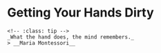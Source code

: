 # Getting Your Hands Dirty

```{admonition} Coding is A Manual Labor
<!-- :class: tip -->
_What the hand does, the mind remembers._
> __Maria Montessori__
```

```{tableofcontents}
```
